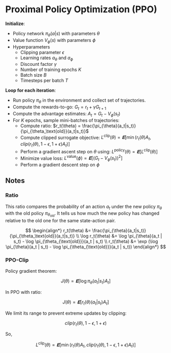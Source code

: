 # Proximal Policy Optimization (PPO)

**Initialize**:

- Policy network $\pi_{\theta}(a|s)$ with parameters $\theta$
- Value function $V_{\phi}(s)$ with parameters $\phi$
- Hyperparameters
  - Clipping parameter $\epsilon$
  - Learning rates $a_{\theta}$ and $a_{\phi}$
  - Discount factor $\gamma$
  - Number of training epochs $K$
  - Batch size $B$
  - Timesteps per batch $T$

**Loop for each iteration**:

- Run policy $\pi_{\theta}$ in the environment and collect set of trajectories.
- Compute the rewards-to-go: $G_t = r_t + \gamma G_{t+1}$
- Compute the advantage estimates: $A_t = G_t - V_{\phi}(s_t)$
- For $K$ epochs, sample mini-batches of trajectories:
  - Compute ratio: $r_t(\theta) = \frac{\pi_{\theta}(a_t|s_t)}{\pi_{\theta_\text{old}}(a_t|s_t)}$
  - Compute clipped surrogate objective: $L^{\text{clip}}(\theta) = 𝐄[\min (r_t(\theta) A_t, clip(r_t(\theta), 1 - \epsilon, 1+\epsilon)A_t)]$
  - Perform a gradient ascent step on $\theta$ using: $L^{\text{policy}}(\theta) = 𝐄[L^{\text{clip}}(\theta)]$
  - Minimize value loss: $L^{\text{value}}(\phi) = 𝐄[(G_t - V_{\phi}(s_t))^2]$
  - Perform a gradient descent step on $\phi$

## Notes

### Ratio

This ratio compares the probability of an action $a_t$ under the new policy $\pi_{\theta}$ with the old policy $\pi_{\theta_{\text{old}}}$. It tells us how much the new policy has changed relative to the old one for the same state-action pair.

$$
\begin{align*}
r_t(\theta) &= \frac{\pi_{\theta}(a_t|s_t)}{\pi_{\theta_\text{old}}(a_t|s_t)} \\
\log r_t(\theta) &= \log \pi_{\theta}(a_t | s_t) - \log \pi_{\theta_{\text{old}}}(a_t | s_t) \\
r_t(\theta) &= \exp (\log \pi_{\theta}(a_t | s_t) - \log \pi_{\theta_{\text{old}}}(a_t | s_t))
\end{align*}
$$

### PPO-Clip

Policy gradient theorem:

$$
J(\theta) = 𝐄 [\log \pi_{\theta}(a_t | s_t) A_t]
$$

In PPO with ratio:

$$
J(\theta) = 𝐄 [r_t(\theta) (a_t | s_t) A_t]
$$

We limit its range to prevent extreme updates by clipping:

$$
clip(r_t(\theta), 1-\epsilon, 1+\epsilon)
$$

So,

$$
L^{\text{clip}}(\theta) = 𝐄[\min (r_t(\theta) A_t, clip(r_t(\theta), 1 - \epsilon, 1+\epsilon)A_t)]
$$
